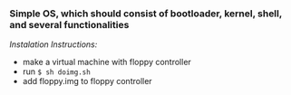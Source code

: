 ### Simple OS, which should consist of bootloader, kernel, shell, and several functionalities

*Instalation Instructions:*
* make a virtual machine with floppy controller
* run ``$ sh doimg.sh ``
* add floppy.img to floppy controller

